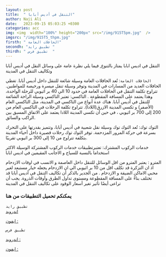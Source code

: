 ```yaml
---
layout: post
title:  " التنقل في أديس أبابا"
author: Naji Ali
date:   2023-09-15 05:03:25 +0300
categories: acc
img: <img  width="100%" height="200px" src="/img/915T5pm.jpg"  />
imgsrc: "/img/915T5_thpm.jpg" 
firsth: " الحافلات العامة"
secondh: "تطبيق رايد "
thirdh: " تطبيق فرس  "
---
```


التنقل في اديس ابابا يمتاز بالتنوع, فيما يلي نظرة عامة على وسائل النقل في أديس أبابا وتكاليف التنقل في المدينة 




`الحافلات العامة`: تُعد الحافلات العامة وسيلة شائعة للتنقل داخل أديس أبابا. تغطي الحافلات العديد من المسارات في المدينة وتوفر وسيلة تنقل ميسرة ورخيصة للمواطنين. تتراوح تكلفة التنقل في الحافلات العامة في حدود 10 الي 40  بر اثيوبي  للرحلة الواحدة، وهذا يعتمد على المسافة المقطوعة
.
التاكسي:  تعتبر التاكسي وسيلة الراحة الشائعة للتنقل في أديس أبابا. هناك عدة أنواع من التاكسي في المدينة، مثل التاكسي العام (الأصفر) و تكسي المدينة الازرق(اللادا). تتراوح تكلفة الرحلات في التاكسي العام من 200 إلى 700 بر اثيوبي ، في حين أن تكسي المدينة  اللادا يعتمد على الاتفاق المسبق بين الراكب والسائق.


التوك توك: تُعد التوك توك وسيلة نقل شعبية في أديس أبابا، وتتميز بقدرتها على التحرك بسرعة في حركة المرور المزدحمة. توفر التوك توك رحلات قصيرة داخل أحياء المدينة بتكلفة تتراوح من 10 إلى 300 بر اثيوبي تقريبًا.


خدمات الركوب المشترك: تعتبرتطبيقات خدمات الركوب المشتركة الوسيلة الاكثر استخداما بالنسبة للسياح و الاجانب المقيمين في اديس ابابا


المترو : يعتبر المترو من اقل الوسائل للتنقل داخل العاصمة و الانسب في اوقات الازدحام اذ  ان التزكرة قد تكلف اقل من 10 بر اثيوبي الي ان الازدحام يجعله خيار مستبعد لغير محبي الاماكن الضيقة و الازدحام .
من الجدير بالذكر أن تكاليف التنقل في أديس أبابا قد تختلف بناءً على المسافة المقطوعة ومستوى تداول الطرق وأوقات الذروة. يجب أن تراعى أيضًا تأثير تغير أسعار الوقود على تكاليف التنقل في المدينة


<h3>يمكنكم تحميل التطبيقات من هنا</h3>

`تطبيق رايد `
<br>
<a href="https://play.google.com/store/apps/details?id=com.multibrains.taxi.passenger.ridepassengeret&hl=en&gl=US">اندرويد </a>

 <a href= "https://apps.apple.com/us/app/ride-ethiopia-djibouti/id1375514824"> ايفون :   </a>

`تطبيق فرس `

<a href="https://play.google.com/store/apps/details?id=com.feres.user&hl=en&gl=US">اندرويد : </a>

<a href="https://apps.apple.com/ke/app/feres/id1477739364">ايفون : </a>
